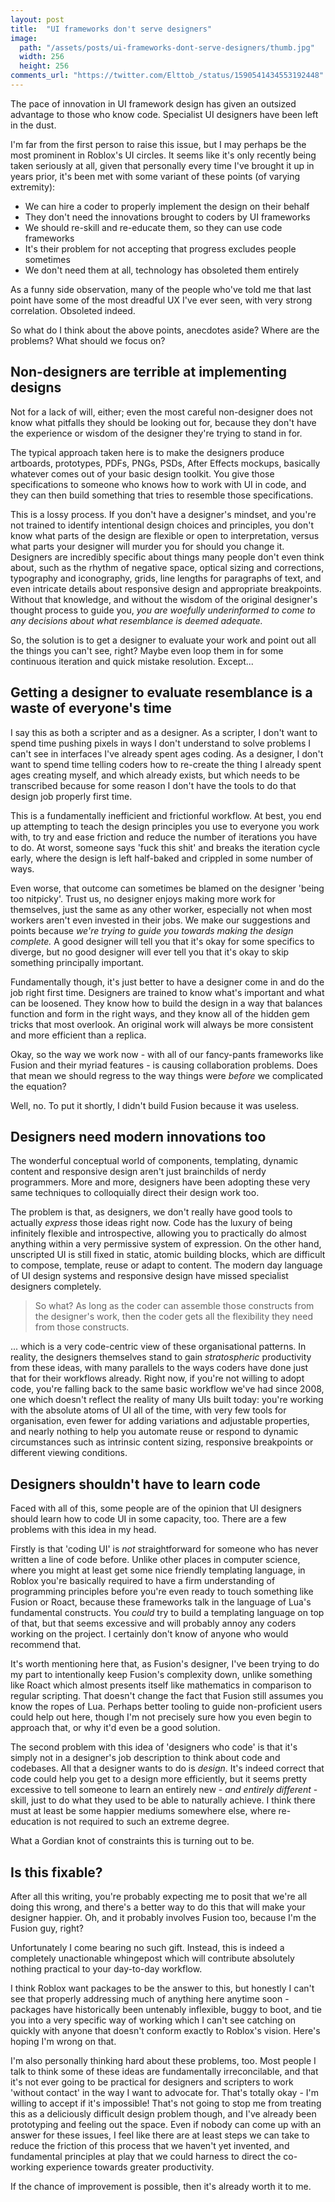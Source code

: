 ```yaml
---
layout: post
title:  "UI frameworks don't serve designers"
image:
  path: "/assets/posts/ui-frameworks-dont-serve-designers/thumb.jpg"
  width: 256
  height: 256
comments_url: "https://twitter.com/Elttob_/status/1590541434553192448"
---
```


The pace of innovation in UI framework design has given an outsized advantage to
those who know code. Specialist UI designers have been left in the dust.

I'm far from the first person to raise this issue, but I may perhaps be the most
prominent in Roblox's UI circles. It seems like it's only recently being taken
seriously at all, given that personally every time I've brought it up in years
prior, it's been met with some variant of these points (of varying extremity):

- We can hire a coder to properly implement the design on their behalf
- They don't need the innovations brought to coders by UI frameworks
- We should re-skill and re-educate them, so they can use code frameworks
- It's their problem for not accepting that progress excludes people sometimes
- We don't need them at all, technology has obsoleted them entirely

As a funny side observation, many of the people who've told me that last point
have some of the most dreadful UX I've ever seen, with very strong correlation.
Obsoleted indeed.

So what do I think about the above points, anecdotes aside? Where are the
problems? What should we focus on?

## Non-designers are terrible at implementing designs

Not for a lack of will, either; even the most careful non-designer does not know
what pitfalls they should be looking out for, because they don't have the
experience or wisdom of the designer they're trying to stand in for.

The typical approach taken here is to make the designers produce artboards,
prototypes, PDFs, PNGs, PSDs, After Effects mockups, basically whatever comes
out of your basic design toolkit. You give those specifications to someone who
knows how to work with UI in code, and they can then build something that tries
to resemble those specifications.

This is a lossy process. If you don't have a designer's mindset, and you're not
trained to identify intentional design choices and principles, you don't know
what parts of the design are flexible or open to interpretation, versus what
parts your designer will murder you for should you change it. Designers are
incredibly specific about things many people don't even think about, such as
the rhythm of negative space, optical sizing and corrections, typography and
iconography, grids, line lengths for paragraphs of text, and even intricate
details about responsive design and appropriate breakpoints. Without that
knowledge, and without the wisdom of the original designer's thought process to
guide you, *you are woefully underinformed to come to any decisions about what
resemblance is deemed adequate.*

So, the solution is to get a designer to evaluate your work and point out all
the things you can't see, right? Maybe even loop them in for some continuous
iteration and quick mistake resolution. Except...

## Getting a designer to evaluate resemblance is a waste of everyone's time

I say this as both a scripter and as a designer. As a scripter, I don't want to
spend time pushing pixels in ways I don't understand to solve problems I can't
see in interfaces I've already spent ages coding. As a designer, I don't want to
spend time telling coders how to re-create the thing I already spent ages
creating myself, and which already exists, but which needs to be transcribed
because for some reason I don't have the tools to do that design job properly
first time.

This is a fundamentally inefficient and frictionful workflow. At best, you end
up attempting to teach the design principles you use to everyone you work with,
to try and ease friction and reduce the number of iterations you have to do. At
worst, someone says 'fuck this shit' and breaks the iteration cycle early, where 
the design is left half-baked and crippled in some number of ways. 

Even worse, that outcome can sometimes be blamed on the designer 'being too
nitpicky'. Trust us, no designer enjoys making more work for themselves, just
the same as any other worker, especially not when most workers aren't even
invested in their jobs. We make our suggestions and points because *we're trying
to guide you towards making the design complete.* A good designer will tell
you that it's okay for some specifics to diverge, but no good designer will ever
tell you that it's okay to skip something principally important.

Fundamentally though, it's just better to have a designer come in and do the job
right first time. Designers are trained to know what's important and what can be
loosened. They know how to build the design in a way that balances function and
form in the right ways, and they know all of the hidden gem tricks that most
overlook. An original work will always be more consistent and more efficient
than a replica.

Okay, so the way we work now - with all of our fancy-pants frameworks like
Fusion and their myriad features - is causing collaboration problems. Does that
mean we should regress to the way things were *before* we complicated the
equation?

Well, no. To put it shortly, I didn't build Fusion because it was useless.

## Designers need modern innovations too

The wonderful conceptual world of components, templating, dynamic content and
responsive design aren't just brainchilds of nerdy programmers. More and more,
designers have been adopting these very same techniques to colloquially
direct their design work too.

The problem is that, as designers, we don't really have good tools to actually
*express* those ideas right now. Code has the luxury of being infinitely
flexible and introspective, allowing you to practically do almost anything
within a very permissive system of expression. On the other hand, unscripted UI
is still fixed in static, atomic building blocks, which are difficult to
compose, template, reuse or adapt to content. The modern day language of UI
design systems and responsive design have missed specialist designers completely.

> So what? As long as the coder can assemble those constructs from the
> designer's work, then the coder gets all the flexibility they need from those
> constructs.

... which is a very code-centric view of these organisational patterns. In
reality, the designers themselves stand to gain *stratospheric* productivity
from these ideas, with many parallels to the ways coders have done just that for
their workflows already. Right now, if you're not willing to adopt code, you're
falling back to the same basic workflow we've had since 2008, one which doesn't
reflect the reality of many UIs built today: you're working with the absolute
atoms of UI all of the time, with very few tools for organisation, even fewer
for adding variations and adjustable properties, and nearly nothing to help
you automate reuse or respond to dynamic circumstances such as intrinsic content
sizing, responsive breakpoints or different viewing conditions.

## Designers shouldn't have to learn code

Faced with all of this, some people are of the opinion that UI designers should
learn how to code UI in some capacity, too. There are a few problems with this
idea in my head.

Firstly is that 'coding UI' is *not* straightforward for someone who has never
written a line of code before. Unlike other places in computer science, where
you might at least get some nice friendly templating language, in Roblox you're
basically required to have a firm understanding of programming principles
before you're even ready to touch something like Fusion or Roact, because these
frameworks talk in the language of Lua's fundamental constructs. You *could* try
to build a templating language on top of that, but that seems excessive and will
probably annoy any coders working on the project. I certainly don't know of
anyone who would recommend that.

It's worth mentioning here that, as Fusion's designer, I've been trying to do my
part to intentionally keep Fusion's complexity down, unlike something like Roact
which almost presents itself like mathematics in comparison to regular scripting.
That doesn't change the fact that Fusion still assumes you know the ropes of Lua.
Perhaps better tooling to guide non-proficient users could help out here, though
I'm not precisely sure how you even begin to approach that, or why it'd even be
a good solution.

The second problem with this idea of 'designers who code' is that it's simply
not in a designer's job description to think about code and codebases. All that
a designer wants to do is *design*. It's indeed correct that code could help you
get to a design more efficiently, but it seems pretty excessive to tell someone
to learn an entirely new - *and entirely different* - skill, just to do what
they used to be able to naturally achieve. I think there must at least be some
happier mediums somewhere else, where re-education is not required to such an
extreme degree.

What a Gordian knot of constraints this is turning out to be.

## Is this fixable?

After all this writing, you're probably expecting me to posit that we're all
doing this wrong, and there's a better way to do this that will make your
designer happier. Oh, and it probably involves Fusion too, because I'm the
Fusion guy, right?

Unfortunately I come bearing no such gift. Instead, this is indeed a completely
unactionable whingepost which will contribute absolutely nothing practical to
your day-to-day workflow.

I think Roblox want packages to be the answer to this, but honestly I can't see
that properly addressing much of anything here anytime soon - packages have
historically been untenably inflexible, buggy to boot, and tie you into a very
specific way of working which I can't see catching on quickly with anyone that
doesn't conform exactly to Roblox's vision. Here's hoping I'm wrong on that.

I'm also personally thinking hard about these problems, too. Most people I talk
to think some of these ideas are fundamentally irreconcilable, and that it's not
ever going to be practical for designers and scripters to work 'without contact'
in the way I want to advocate for. That's totally okay - I'm willing to accept
if it's impossible! That's not going to stop me from treating this as a
deliciously difficult design problem though, and I've already been prototyping
and feeling out the space. Even if nobody can come up with an answer for these
issues, I feel like there are at least steps we can take to reduce the friction
of this process that we haven't yet invented, and fundamental principles at play
that we could harness to direct the co-working experience towards greater
productivity.

If the chance of improvement is possible, then it's already worth it to me.